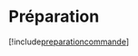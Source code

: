 # Préparation

[!include[preparationcommande](preparation.preparationcommande.autogen.md)]





















































